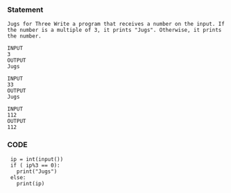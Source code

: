 ### Statement
~~~
Jugs for Three Write a program that receives a number on the input. If the number is a multiple of 3, it prints "Jugs". Otherwise, it prints the number.
~~~
~~~
INPUT 
3 
OUTPUT
Jugs
~~~
~~~
INPUT 
33
OUTPUT
Jugs
~~~
~~~
INPUT 
112
OUTPUT
112
~~~
### CODE
~~~
 ip = int(input())
 if ( ip%3 == 0):
   print("Jugs")
 else:
   print(ip)
   ~~~
